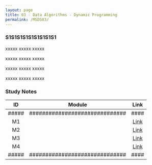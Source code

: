 ```yaml
---
layout: page
title: 03 - Data Algorithms - Dynamic Programming
permalink: /MSDS03/
---
```


<h3>S1S1S1S1S1S1S1S1S1</h3>

xxxxx xxxxx xxxxx

xxxxx xxxxx xxxxx

xxxxx xxxxx xxxxx

xxxxx xxxxx xxxxx

<h3>Study Notes</h3>

| ID  | Module                       |Link|
|:---:|:----------------------------:|:--:|
|#####|##############################|####|
| M1  |   |[Link](/03-MSDS-Courses/MSDS03/M1/)|
| M2  |   |[Link](/03-MSDS-Courses/MSDS03/M2/)|
| M3  |   |[Link](/03-MSDS-Courses/MSDS03/M3/)|
| M4  |   |[Link](/03-MSDS-Courses/MSDS03/M4/)|
|#####|##############################|####|

